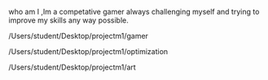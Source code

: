 who am I ,Im a competative gamer always challenging myself and trying to 
improve my skills any way possible.

/Users/student/Desktop/projectm1/gamer

/Users/student/Desktop/projectm1/optimization 

/Users/student/Desktop/projectm1/art  
